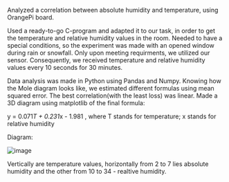 Analyzed a correlation between absolute humidity and temperature, using OrangePi board.

Used a ready-to-go C-program and adapted it to our task, in order to get the temperature and relative humidity values in the room. Needed to have a special conditions, so the experiment was made with an opened window during rain or snowfall. Only upon meeting requirments, we utilized our sensor. Consequently, we received temperature and relative humidity values every 10 seconds for 30 minutes.

Data analysis was made in Python using Pandas and Numpy. Knowing how the Mole diagram looks like, we estimated different formulas using mean squared error. The best correlation(with the least loss) was linear. Made a 3D diagram using matplotlib of the final formula:

y = 0.071*T + 0.231*x - 1.981               , where T stands for temperature; x stands for relative humidity

Diagram:

![image](https://github.com/user-attachments/assets/33e813a1-61e0-4edc-8ace-afb4fdee3df2)

Vertically are temperature values, horizontally from 2 to 7 lies absolute humidity and the other from 10 to 34 - realtive humidity.

